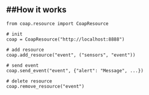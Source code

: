 ##How it works
-------------------------------

```
from coap.resource import CoapResource

# init
coap = CoapResource("http://localhost:8888")

# add resource
coap.add_resource("event", ("sensors", "event"))

# send event
coap.send_event("event", {"alert": "Message", ...})

# delete resource
coap.remove_resource("event")

```
